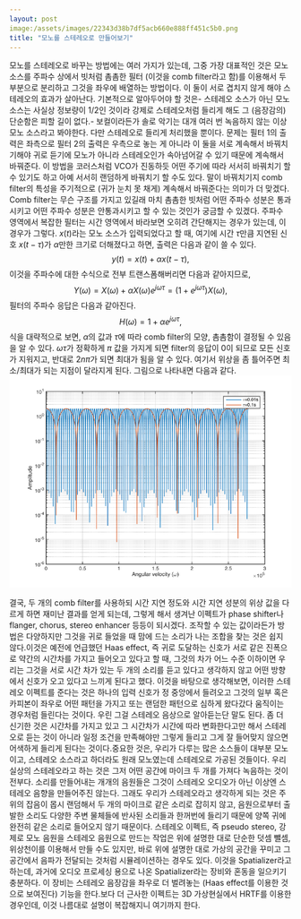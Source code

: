 ```yaml
---
layout: post
image:/assets/images/22343d38b7df5acb660e888ff451c5b0.png
title: "모노를 스테레오로 만들어보기"
---
```


모노를 스테레오로 바꾸는 방법에는 여러 가지가 있는데, 그중 가장 대표적인 것은 모노 소스를 주파수 상에서 빗처럼 촘촘한 필터 (이것을 comb filter라고 함)를 이용해서 두 부분으로 분리하고 그것을 좌우에 배열하는 방법이다. 이 둘이 서로 겹치지 않게 해야 스테레오의 효과가 살아난다. 
기본적으로 알아두어야 할 것은- 스테레오 소스가 아닌 모노 소스는 사실상 정보량이 1/2인 것이라 강제로 스테레오처럼 들리게 해도 그 (음장감의) 단순함은 피할 길이 없다.- 보컬이라든가 솔로 악기는 대개 여러 번 녹음하지 않는 이상 모노 소스라고 봐야한다. 다만 스테레오로 들리게 처리했을 뿐이다.
문제는 필터 1의 출력은 좌측으로 필터 2의 출력은 우측으로 놓는 게 아니라 이 둘을 서로 계속해서 바꿔치기해야 귀로 듣기에 모노가 아니라 스테레오인가 속아넘어갈 수 있기 때문에 계속해서 바꿔준다. 이 방법을 코러스처럼 VCO가 진동하듯 어떤 주기에 따라 서서히 바꿔치기 할 수 있기도 하고 아예 서서히 랜덤하게 바꿔치기 할 수도 있다. 말이 바꿔치기지 comb filter의 특성을 주기적으로 (귀가 눈치 못 채게) 계속해서 바꿔준다는 의미가 더 맞겠다.
Comb filter는 무슨 구조를 가지고 있길래 마치 촘촘한 빗처럼 어떤 주파수 성분은 통과시키고 어떤 주파수 성분은 안통과시키고 할 수 있는 것인가 궁금할 수 있겠다. 주파수 영역에서 복잡한 필터는 시간 영역에서 바라보면 오히려 간단해지는 경우가 있는데, 이 경우가 그렇다.
$x(t)$라는 모노 소스가 입력되었다고 할 때, 여기에 시간 $\tau$만큼 지연된 신호 $x(t-\tau)$가 $\alpha$만한 크기로 더해졌다고 하면, 출력은 다음과 같이 쓸 수 있다.
$$ y(t) = x(t) + \alpha x(t-\tau),$$
이것을 주파수에 대한 수식으로 전부 트랜스폼해버리면 다음과 같아지므로,
$$ Y(\omega) = X(\omega) + \alpha X(\omega) e^{j\omega \tau} = (1+e^{j\omega \tau}) X(\omega) ,$$
필터의 주파수 응답은 다음과 같아진다.
$$ H(\omega) = 1+\alpha e^{j\omega \tau}, $$
식을 대략적으로 보면, $\alpha$의 값과 $\tau$에 따라 comb filter의 모양, 촘촘함이 결정될 수 있음을 알 수 있다. $\omega \tau$가 정확하게 $\pi$ 값을 가지게 되면 filter의 응답이 0이 되므로 모든 신호가 지워지고, 반대로 $2n\pi$가 되면 최대가 됨을 알 수 있다. 여기서 위상을 좀 틀어주면 최소/최대가 되는 지점이 달라지게 된다. 그림으로 나타내면 다음과 같다.
![image](/assets/images/22343d38b7df5acb660e888ff451c5b0.png)





결국, 두 개의 comb filter를 사용하되 시간 지연 정도와 시간 지연 성분의 위상 값을 다르게 하면 재미난 결과를 얻게 되는데, 그렇게 해서 생겨난 이펙트가 phase shifter나 flanger, chorus, stereo enhancer 등등이 되시겠다. 조작할 수 있는 값이라든가 방법은 다양하지만 그것을 귀로 들었을 때 맘에 드는 소리가 나는 조합을 찾는 것은 쉽지 않다.이것은 예전에 언급했던 Haas effect, 즉 귀로 도달하는 신호가 서로 같은 진폭으로 약간의 시간차를 가지고 들어오고 있다고 할 때, 그것의 차가 어느 수준 이하이면 우리는 그것을 서로 시간 차가 있는 두 개의 소리를 듣고 있다고 생각하지 않고 어떤 방향에서 신호가 오고 있다고 느끼게 된다고 했다. 이것을 바탕으로 생각해보면, 이러한 스테레오 이펙트를 준다는 것은 하나의 입력 신호가 정 중앙에서 들려오고 그것의 일부 혹은 카피본이 좌우로 어떤 패턴을 가지고 또는 랜덤한 패턴으로 심하게 왔다갔다 움직이는 경우처럼 들린다는 것이다. 우린 그걸 스테레오 음상으로 알아듣는단 말도 된다. 좀 더 신기한 것은 시간차를 가지고 있고 그 시간차가 시간에 따라 변화한다고만 해서 스테레오로 듣는 것이 아니라 일정 조건을 만족해야만 그렇게 들리고 그게 잘 들어맞지 않으면 어색하게 들리게 된다는 것이다.중요한 것은, 우리가 다루는 많은 소스들이 대부분 모노이고, 스테레오 소스라고 하더라도 원래 모노였는데 스테레오로 가공된 것들이다. 우리 실상의 스테레오라고 하는 것은 그저 어떤 공간에 마이크 두 개를 가져다 녹음하는 것이 전부다. 소리를 만들어내는 개개의 음원들은 그것이 스테레오 오디오가 아닌 이상엔 스테레오 음향을 만들어주진 않는다. 그래도 우리가 스테레오라고 생각하게 되는 것은 주위의 잡음이 몹시 랜덤해서 두 개의 마이크로 같은 소리로 잡히지 않고, 음원으로부터 출발한 소리도 다양한 주변 물체들에 반사된 소리들과 한꺼번에 들리기 때문에 양쪽 귀에 완전히 같은 소리로 들어오지 않기 때문이다. 스테레오 이펙트, 즉 pseudo stereo, 강제로 모노 음원을 스테레오 음원으로 만드는 작업은 위에 설명한 대로 단순한 덧셈 뺄셈, 위상천이를 이용해서 만들 수도 있지만, 바로 위에 설명한 대로 가상의 공간을 꾸미고 그 공간에서 음파가 전달되는 것처럼 시뮬레이션하는 경우도 있다. 이것을 Spatializer라고 하는데, 과거에 오디오 프로세싱 용으로 나온 Spatializer라는 장비와 혼동을 일으키기 충분하다. 이 장비는 스테레오 음장감을 좌우로 더 벌려놓는 (Haas effect를 이용한 것으로 보여진다) 기능을 한다.보다 더 근사한 이펙트는 3D 가상현실에서 HRTF를 이용한 경우인데, 이것 나름대로 설명이 복잡해지니 여기까지 한다.




